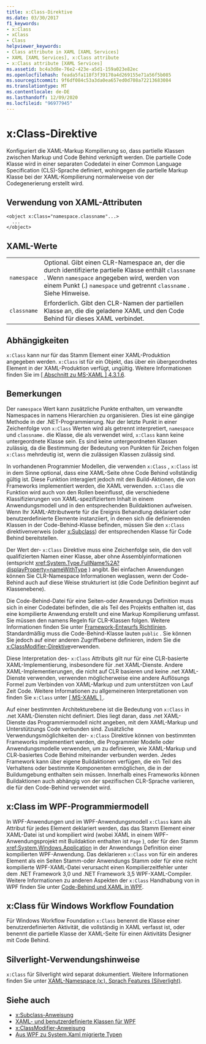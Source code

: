 ```yaml
---
title: x:Class-Direktive
ms.date: 03/30/2017
f1_keywords:
- x:Class
- xClass
- Class
helpviewer_keywords:
- Class attribute in XAML [XAML Services]
- XAML [XAML Services], x:Class attribute
- x:Class attribute [XAML Services]
ms.assetid: bc4a3d8e-76e2-423e-a5d1-159a023e82ec
ms.openlocfilehash: feada5fa118f3f39170a4d269155e71a56f5b085
ms.sourcegitcommit: 9f6df084c53a3da0ea657ed0d708a72213683084
ms.translationtype: MT
ms.contentlocale: de-DE
ms.lasthandoff: 12/09/2020
ms.locfileid: "96977945"
---
```

# <a name="xclass-directive"></a>x:Class-Direktive

Konfiguriert die XAML-Markup Kompilierung so, dass partielle Klassen zwischen Markup und Code Behind verknüpft werden. Die partielle Code Klasse wird in einer separaten Codedatei in einer Common Language Specification (CLS)-Sprache definiert, wohingegen die partielle Markup Klasse bei der XAML-Kompilierung normalerweise von der Codegenerierung erstellt wird.

## <a name="xaml-attribute-usage"></a>Verwendung von XAML-Attributen

```xaml
<object x:Class="namespace.classname"...>
  ...
</object>
```

## <a name="xaml-values"></a>XAML-Werte

|||
|-|-|
|`namespace`|Optional. Gibt einen CLR-Namespace an, der die durch identifizierte partielle Klasse enthält `classname` . Wenn `namespace` angegeben wird, werden von einem Punkt (.) `namespace` und getrennt `classname` . Siehe Hinweise.|
|`classname`|Erforderlich. Gibt den CLR-Namen der partiellen Klasse an, die die geladene XAML und den Code Behind für dieses XAML verbindet.|

## <a name="dependencies"></a>Abhängigkeiten

`x:Class` kann nur für das Stamm Element einer XAML-Produktion angegeben werden. `x:Class` ist für ein Objekt, das über ein übergeordnetes Element in der XAML-Produktion verfügt, ungültig. Weitere Informationen finden Sie im [ \[ Abschnitt zu MS-XAML \] 4.3.1.6](/previous-versions/msp-n-p/ff650760(v=pandp.10)).

## <a name="remarks"></a>Bemerkungen

Der `namespace` Wert kann zusätzliche Punkte enthalten, um verwandte Namespaces in namens Hierarchien zu organisieren. Dies ist eine gängige Methode in der .NET-Programmierung. Nur der letzte Punkt in einer Zeichenfolge von `x:Class` Werten wird als getrennt interpretiert, `namespace` und `classname.` die Klasse, die als verwendet wird, `x:Class` kann keine untergeordnete Klasse sein. Es sind keine untergeordneten Klassen zulässig, da die Bestimmung der Bedeutung von Punkten für Zeichen folgen `x:Class` mehrdeutig ist, wenn die zulässigen Klassen zulässig sind.

In vorhandenen Programmier Modellen, die verwenden `x:Class` , `x:Class` ist in dem Sinne optional, dass eine XAML-Seite ohne Code Behind vollständig gültig ist. Diese Funktion interagiert jedoch mit den Build-Aktionen, die von Frameworks implementiert werden, die XAML verwenden. `x:Class` die Funktion wird auch von den Rollen beeinflusst, die verschiedene Klassifizierungen von XAML-spezifiziertem Inhalt in einem Anwendungsmodell und in den entsprechenden Buildaktionen aufweisen. Wenn Ihr XAML-Attributwerte für die Ereignis Behandlung deklariert oder benutzerdefinierte Elemente instanziiert, in denen sich die definierenden Klassen in der Code-Behind-Klasse befinden, müssen Sie den `x:Class` direktivenverweis (oder [x:Subclass](xsubclass-directive.md)) der entsprechenden Klasse für Code Behind bereitstellen.

Der Wert der- `x:Class` Direktive muss eine Zeichenfolge sein, die den voll qualifizierten Namen einer Klasse, aber ohne Assemblyinformationen (entspricht <xref:System.Type.FullName%2A?displayProperty=nameWithType> ) angibt. Bei einfachen Anwendungen können Sie CLR-Namespace Informationen weglassen, wenn der Code-Behind auch auf diese Weise strukturiert ist (die Code Definition beginnt auf Klassenebene).

Die Code-Behind-Datei für eine Seiten-oder Anwendungs Definition muss sich in einer Codedatei befinden, die als Teil des Projekts enthalten ist, das eine kompilierte Anwendung erstellt und eine Markup Kompilierung umfasst. Sie müssen den namens Regeln für CLR-Klassen folgen. Weitere Informationen finden Sie unter [Framework-Entwurfs Richtlinien](/dotnet/api/). Standardmäßig muss die Code-Behind-Klasse lauten `public` . Sie können Sie jedoch auf einer anderen Zugriffsebene definieren, indem Sie die [x:ClassModifier-Direktive](xclassmodifier-directive.md)verwenden.

Diese Interpretation des- `x:Class` Attributs gilt nur für eine CLR-basierte XAML-Implementierung, insbesondere für .net XAML-Dienste. Andere XAML-Implementierungen, die nicht auf CLR basieren und keine .net XAML-Dienste verwenden, verwenden möglicherweise eine andere Auflösungs Formel zum Verbinden von XAML-Markup und zum unterstützen von Lauf Zeit Code. Weitere Informationen zu allgemeineren Interpretationen von finden Sie `x:Class` unter [ \[ MS-XAML \] ](/previous-versions/msp-n-p/ff650760(v=pandp.10)).

Auf einer bestimmten Architekturebene ist die Bedeutung von `x:Class` in .net XAML-Diensten nicht definiert. Dies liegt daran, dass .net XAML-Dienste das Programmiermodell nicht angeben, mit dem XAML-Markup und Unterstützungs Code verbunden sind. Zusätzliche Verwendungsmöglichkeiten der- `x:Class` Direktive können von bestimmten Frameworks implementiert werden, die Programmier Modelle oder Anwendungsmodelle verwenden, um zu definieren, wie XAML-Markup und CLR-basiertes Code Behind miteinander verbunden werden. Jedes Framework kann über eigene Buildaktionen verfügen, die ein Teil des Verhaltens oder bestimmte Komponenten ermöglichen, die in der Buildumgebung enthalten sein müssen. Innerhalb eines Frameworks können Buildaktionen auch abhängig von der spezifischen CLR-Sprache variieren, die für den Code-Behind verwendet wird.

## <a name="xclass-in-the-wpf-programming-model"></a>x:Class im WPF-Programmiermodell

In WPF-Anwendungen und im WPF-Anwendungsmodell `x:Class` kann als Attribut für jedes Element deklariert werden, das das Stamm Element einer XAML-Datei ist und kompiliert wird (wobei XAML in einem WPF-Anwendungsprojekt mit Buildaktion enthalten ist `Page` ), oder für den Stamm <xref:System.Windows.Application> in der Anwendungs Definition einer kompilierten WPF-Anwendung. Das deklarieren `x:Class` von für ein anderes Element als ein Seiten Stamm-oder Anwendungs Stamm oder für eine nicht kompilierte WPF-XAML-Datei verursacht einen Kompilierzeitfehler unter dem .NET Framework 3,0 und .NET Framework 3,5 WPF-XAML-Compiler. Weitere Informationen zu anderen Aspekten der `x:Class` Handhabung von in WPF finden Sie unter [Code-Behind und XAML in WPF](../framework/wpf/advanced/code-behind-and-xaml-in-wpf.md).

## <a name="xclass-for-windows-workflow-foundation"></a>x:Class für Windows Workflow Foundation

Für Windows Workflow Foundation `x:Class` benennt die Klasse einer benutzerdefinierten Aktivität, die vollständig in XAML verfasst ist, oder benennt die partielle Klasse der XAML-Seite für einen Aktivitäts Designer mit Code Behind.

## <a name="silverlight-usage-notes"></a>Silverlight-Verwendungshinweise

`x:Class` für Silverlight wird separat dokumentiert. Weitere Informationen finden Sie unter [XAML-Namespace (x:). Sprach Features (Silverlight)](/previous-versions/windows/silverlight/dotnet-windows-silverlight/cc188995(v=vs.95)).

## <a name="see-also"></a>Siehe auch

- [x:Subclass-Anweisung](xsubclass-directive.md)
- [XAML- und benutzerdefinierte Klassen für WPF](../framework/wpf/advanced/xaml-and-custom-classes-for-wpf.md)
- [x:ClassModifier-Anweisung](xclassmodifier-directive.md)
- [Aus WPF zu System.Xaml migrierte Typen](../framework/wpf/advanced/types-migrated-from-wpf-to-system.md)
